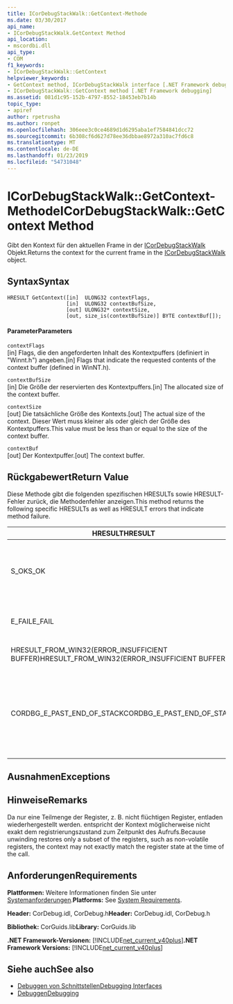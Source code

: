 ```yaml
---
title: ICorDebugStackWalk::GetContext-Methode
ms.date: 03/30/2017
api_name:
- ICorDebugStackWalk.GetContext Method
api_location:
- mscordbi.dll
api_type:
- COM
f1_keywords:
- ICorDebugStackWalk::GetContext
helpviewer_keywords:
- GetContext method, ICorDebugStackWalk interface [.NET Framework debugging]
- ICorDebugStackWalk::GetContext method [.NET Framework debugging]
ms.assetid: 081d1c95-152b-4797-8552-18453eb7b14b
topic_type:
- apiref
author: rpetrusha
ms.author: ronpet
ms.openlocfilehash: 306eee3c0ce4689d1d6295aba1ef7584841dcc72
ms.sourcegitcommit: 6b308cf6d627d78ee36dbbae8972a310ac7fd6c8
ms.translationtype: MT
ms.contentlocale: de-DE
ms.lasthandoff: 01/23/2019
ms.locfileid: "54731048"
---
```

# <a name="icordebugstackwalkgetcontext-method"></a><span data-ttu-id="f8fbc-102">ICorDebugStackWalk::GetContext-Methode</span><span class="sxs-lookup"><span data-stu-id="f8fbc-102">ICorDebugStackWalk::GetContext Method</span></span>
<span data-ttu-id="f8fbc-103">Gibt den Kontext für den aktuellen Frame in der [ICorDebugStackWalk](../../../../docs/framework/unmanaged-api/debugging/icordebugstackwalk-interface.md) Objekt.</span><span class="sxs-lookup"><span data-stu-id="f8fbc-103">Returns the context for the current frame in the [ICorDebugStackWalk](../../../../docs/framework/unmanaged-api/debugging/icordebugstackwalk-interface.md) object.</span></span>  
  
## <a name="syntax"></a><span data-ttu-id="f8fbc-104">Syntax</span><span class="sxs-lookup"><span data-stu-id="f8fbc-104">Syntax</span></span>  
  
```  
HRESULT GetContext([in]  ULONG32 contextFlags,  
                   [in]  ULONG32 contextBufSize,  
                   [out] ULONG32* contextSize,  
                   [out, size_is(contextBufSize)] BYTE contextBuf[]);  
```  
  
#### <a name="parameters"></a><span data-ttu-id="f8fbc-105">Parameter</span><span class="sxs-lookup"><span data-stu-id="f8fbc-105">Parameters</span></span>  
 `contextFlags`  
 <span data-ttu-id="f8fbc-106">[in] Flags, die den angeforderten Inhalt des Kontextpuffers (definiert in "Winnt.h") angeben.</span><span class="sxs-lookup"><span data-stu-id="f8fbc-106">[in] Flags that indicate the requested contents of the context buffer (defined in WinNT.h).</span></span>  
  
 `contextBufSize`  
 <span data-ttu-id="f8fbc-107">[in] Die Größe der reservierten des Kontextpuffers.</span><span class="sxs-lookup"><span data-stu-id="f8fbc-107">[in] The allocated size of the context buffer.</span></span>  
  
 `contextSize`  
 <span data-ttu-id="f8fbc-108">[out] Die tatsächliche Größe des Kontexts.</span><span class="sxs-lookup"><span data-stu-id="f8fbc-108">[out] The actual size of the context.</span></span> <span data-ttu-id="f8fbc-109">Dieser Wert muss kleiner als oder gleich der Größe des Kontextpuffers.</span><span class="sxs-lookup"><span data-stu-id="f8fbc-109">This value must be less than or equal to the size of the context buffer.</span></span>  
  
 `contextBuf`  
 <span data-ttu-id="f8fbc-110">[out] Der Kontextpuffer.</span><span class="sxs-lookup"><span data-stu-id="f8fbc-110">[out] The context buffer.</span></span>  
  
## <a name="return-value"></a><span data-ttu-id="f8fbc-111">Rückgabewert</span><span class="sxs-lookup"><span data-stu-id="f8fbc-111">Return Value</span></span>  
 <span data-ttu-id="f8fbc-112">Diese Methode gibt die folgenden spezifischen HRESULTs sowie HRESULT-Fehler zurück, die Methodenfehler anzeigen.</span><span class="sxs-lookup"><span data-stu-id="f8fbc-112">This method returns the following specific HRESULTs as well as HRESULT errors that indicate method failure.</span></span>  
  
|<span data-ttu-id="f8fbc-113">HRESULT</span><span class="sxs-lookup"><span data-stu-id="f8fbc-113">HRESULT</span></span>|<span data-ttu-id="f8fbc-114">Beschreibung</span><span class="sxs-lookup"><span data-stu-id="f8fbc-114">Description</span></span>|  
|-------------|-----------------|  
|<span data-ttu-id="f8fbc-115">S_OK</span><span class="sxs-lookup"><span data-stu-id="f8fbc-115">S_OK</span></span>|<span data-ttu-id="f8fbc-116">Der Kontext für den aktuellen Frame wurde erfolgreich zurückgegeben.</span><span class="sxs-lookup"><span data-stu-id="f8fbc-116">The context for the current frame was successfully returned.</span></span>|  
|<span data-ttu-id="f8fbc-117">E_FAIL</span><span class="sxs-lookup"><span data-stu-id="f8fbc-117">E_FAIL</span></span>|<span data-ttu-id="f8fbc-118">Der Kontext konnte nicht zurückgegeben werden.</span><span class="sxs-lookup"><span data-stu-id="f8fbc-118">The context could not be returned.</span></span>|  
|<span data-ttu-id="f8fbc-119">HRESULT_FROM_WIN32(ERROR_INSUFFICIENT BUFFER)</span><span class="sxs-lookup"><span data-stu-id="f8fbc-119">HRESULT_FROM_WIN32(ERROR_INSUFFICIENT BUFFER)</span></span>|<span data-ttu-id="f8fbc-120">Der Kontextpuffer ist zu klein.</span><span class="sxs-lookup"><span data-stu-id="f8fbc-120">The context buffer is too small.</span></span>|  
|<span data-ttu-id="f8fbc-121">CORDBG_E_PAST_END_OF_STACK</span><span class="sxs-lookup"><span data-stu-id="f8fbc-121">CORDBG_E_PAST_END_OF_STACK</span></span>|<span data-ttu-id="f8fbc-122">Die Frame-Pointer ist bereits am Ende des Stapels. aus diesem Grund können keine zusätzlichen Frames zugegriffen werden.</span><span class="sxs-lookup"><span data-stu-id="f8fbc-122">The frame pointer is already at the end of the stack; therefore, no additional frames can be accessed.</span></span>|  
  
## <a name="exceptions"></a><span data-ttu-id="f8fbc-123">Ausnahmen</span><span class="sxs-lookup"><span data-stu-id="f8fbc-123">Exceptions</span></span>  
  
## <a name="remarks"></a><span data-ttu-id="f8fbc-124">Hinweise</span><span class="sxs-lookup"><span data-stu-id="f8fbc-124">Remarks</span></span>  
 <span data-ttu-id="f8fbc-125">Da nur eine Teilmenge der Register, z. B. nicht flüchtigen Register, entladen wiederhergestellt werden. entspricht der Kontext möglicherweise nicht exakt dem registrierungszustand zum Zeitpunkt des Aufrufs.</span><span class="sxs-lookup"><span data-stu-id="f8fbc-125">Because unwinding restores only a subset of the registers, such as non-volatile registers, the context may not exactly match the register state at the time of the call.</span></span>  
  
## <a name="requirements"></a><span data-ttu-id="f8fbc-126">Anforderungen</span><span class="sxs-lookup"><span data-stu-id="f8fbc-126">Requirements</span></span>  
 <span data-ttu-id="f8fbc-127">**Plattformen:** Weitere Informationen finden Sie unter [Systemanforderungen](../../../../docs/framework/get-started/system-requirements.md).</span><span class="sxs-lookup"><span data-stu-id="f8fbc-127">**Platforms:** See [System Requirements](../../../../docs/framework/get-started/system-requirements.md).</span></span>  
  
 <span data-ttu-id="f8fbc-128">**Header:** CorDebug.idl, CorDebug.h</span><span class="sxs-lookup"><span data-stu-id="f8fbc-128">**Header:** CorDebug.idl, CorDebug.h</span></span>  
  
 <span data-ttu-id="f8fbc-129">**Bibliothek:** CorGuids.lib</span><span class="sxs-lookup"><span data-stu-id="f8fbc-129">**Library:** CorGuids.lib</span></span>  
  
 <span data-ttu-id="f8fbc-130">**.NET Framework-Versionen:** [!INCLUDE[net_current_v40plus](../../../../includes/net-current-v40plus-md.md)]</span><span class="sxs-lookup"><span data-stu-id="f8fbc-130">**.NET Framework Versions:** [!INCLUDE[net_current_v40plus](../../../../includes/net-current-v40plus-md.md)]</span></span>  
  
## <a name="see-also"></a><span data-ttu-id="f8fbc-131">Siehe auch</span><span class="sxs-lookup"><span data-stu-id="f8fbc-131">See also</span></span>
- [<span data-ttu-id="f8fbc-132">Debuggen von Schnittstellen</span><span class="sxs-lookup"><span data-stu-id="f8fbc-132">Debugging Interfaces</span></span>](../../../../docs/framework/unmanaged-api/debugging/debugging-interfaces.md)
- [<span data-ttu-id="f8fbc-133">Debuggen</span><span class="sxs-lookup"><span data-stu-id="f8fbc-133">Debugging</span></span>](../../../../docs/framework/unmanaged-api/debugging/index.md)
